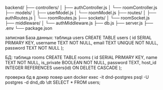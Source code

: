 backend/
├── controllers/
│   ├── authController.js
│   └── roomController.js
├── models/
│   ├── userModel.js
│   └── roomModel.js
├── routes/
│   ├── authRoutes.js
│   └── roomRoutes.js
├── sockets/
│   └── roomSocket.js
├── middleware/
│   └── authMiddleware.js
├── db.js
├── server.js
├── .env
└── package.json

записная
База данных: таблица users
CREATE TABLE users (
  id SERIAL PRIMARY KEY,
  username TEXT NOT NULL,
  email TEXT UNIQUE NOT NULL,
  password TEXT NOT NULL
);

БД: таблица rooms
CREATE TABLE rooms (
  id SERIAL PRIMARY KEY,
  name TEXT NOT NULL,
  is_private BOOLEAN NOT NULL,
  password TEXT,
  host_id INTEGER REFERENCES users(id) ON DELETE CASCADE
);

проверка бд в докер
повер шел
docker exec -it dnd-postgres psql -U postgres -d dnd_db
\dt
SELECT * FROM users;

